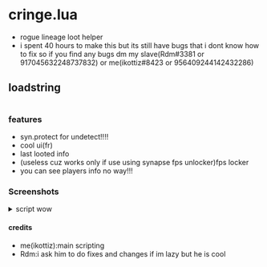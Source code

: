 # cringe.lua
- rogue lineage loot helper
- i spent 40 hours to make this but its still have bugs that i dont know how to fix
so if you find any bugs dm my slave(Rdm#3381 or 917045632248737832) or me(ikottiz#8423 or 956409244142432286)
## loadstring
```

```
### features
* syn.protect for undetect!!!!
* cool ui(fr)
* last looted info
* (useless cuz works only if use using synapse fps unlocker)fps locker
* you can see players info no way!!!
### Screenshots
<details>
  <summary>script wow</summary>
  
![script](https://user-images.githubusercontent.com/71371826/170322644-f8466dff-c206-44dc-8af8-ae20dcbbf0fd.png)

</details>


#### credits
- me(ikottiz):main scripting 
- Rdm:i ask him to do fixes and changes if im lazy but he is cool

